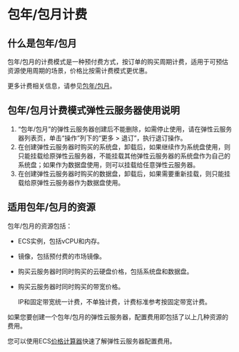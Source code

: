# 包年/包月计费<a name="ecs_03_0102"></a>

## 什么是包年/包月<a name="section971619315261"></a>

包年/包月的计费模式是一种预付费方式，按订单的购买周期计费，适用于可预估资源使用周期的场景，价格比按需计费模式更优惠。

更多计费相关信息，请参见[包年/包月](https://support.huaweicloud.com/price-ecs/ecs_billing_2002.html)。

## 包年/包月计费模式弹性云服务器使用说明<a name="section149101517114010"></a>

1.  “包年/包月”的弹性云服务器创建后不能删除，如需停止使用，请在弹性云服务器列表页，单击“操作”列下的“更多 \> 退订”，执行退订操作。
2.  在创建弹性云服务器时购买的系统盘，卸载后，如果继续作为系统盘使用，则只能挂载给原弹性云服务器，不能挂载其他弹性云服务器的系统盘作为自己的系统盘；如果作为数据盘使用，则可以挂载给任意弹性云服务器。
3.  在创建弹性云服务器时购买的数据盘，卸载后，如果需要重新挂载，则只能挂载给原弹性云服务器作为数据盘使用。

## 适用包年/包月的资源<a name="section17222114192713"></a>

包年/包月的资源包括：

-   ECS实例，包括vCPU和内存。
-   镜像，包括预付费的市场镜像。
-   购买云服务器时同时购买的云硬盘价格，包括系统盘和数据盘。
-   购买云服务器时同时购买的带宽价格。

    IP和固定带宽统一计费，不单独计费，计费标准参考按固定带宽计费。

如果您要创建一个包年/包月的弹性云服务器，配置费用即包括了以上几种资源的费用。

您可以使用ECS[价格计算器](https://www.huaweicloud.com/pricing.html#/ecs)快速了解弹性云服务器配置费用。

